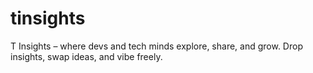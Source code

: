 # tinsights
T Insights – where devs and tech minds explore, share, and grow. Drop insights, swap ideas, and vibe freely.
